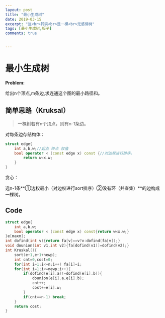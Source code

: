 ```yaml
---
layout: post
title: "最小生成树"
date: 2019-03-15
excerpt: "这<br>其实<br>是一棵<br>无感情树"
tags: [最小生成树,板子]
comments: true


---
```


# 最小生成树

**Problem:**

给出n个顶点,m条边,求连通这个图的最小路径和。

## 简单思路（Kruksal）

> 一棵树若有n个顶点，则有n-1条边。

对每条边存结构体：

```cpp
struct edge{
	int a,b,w;//起点 终点 权值
	bool operator < (const edge x) const {//对边权进行排序。
		return w<x.w;
	}
}
```



贪心：

选n-1条**①边权最小（对边权进行sort排序）②没有环（并查集）**的边构成一棵树。

## Code

```cpp
struct edge{
	int a,b,w;
	bool operator < (const edge x) const{return w<x.w;}
}e[maxm];
int dofind(int v){return fa[v]==v?v:dofind(fa[v]);}
void dounion(int v1,int v2){fa[dofind(v1)]=dofind(v2);}
int Kruskal(){
	sort(e+1,e+1+newp);
	int cnt=0,cost=0;
	for(int i=1;i<=n;i++) fa[i]=i;
	for(int i=1;i<=newp;i++){
		if(dofind(e[i].a)!=dofind(e[i].b)){
			dounion(e[i].a,e[i].b);
			cnt++;
			cost+=e[i].w;
		}
		if(cnt==n-1) break;
	}
	return cost;
}
```

